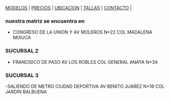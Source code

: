 [MODELOS](./MODELOS.MD) | [PRECIOS](./PRECIOS.MD) | [UBICACION](./UBICACION.MD) | [TALLAS](./TALLAS.MD) | [CONTACTO](./CONTACTO,MD) | 

### nuestra matriz se encuentra en 
  - CONGRESO DE LA UNION Y AV MOLEROS N*22 COL MADALENA MIXUCA 
  
### SUCURSAL 2
   - FRANCISICO DE PASO AV LOS ROBLES  COL GENERAL ANAYA N*34 


### SUCURSAL 3 
  -SALIENDO DE METRO CIUDAD DEPORTIVA  AV BENITO JUAREZ N*18 COL JARDIN BALBUENA 
